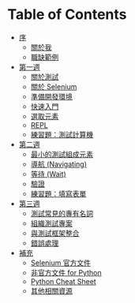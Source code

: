 # Table of Contents

- [序](README.md)
  - [關於我](https://docs.google.com/presentation/d/1ADinTuSL-FzdJCXh1wtYPzYPkB0oz7Ar2gUSbsNC79Y/edit?usp=sharing)
  - [職缺範例](career_example.md)
- [第一週]()
  - [關於測試](https://docs.google.com/presentation/d/1egb5fterPeKqgL3vDc-EFQFZrBk_2A8DkmkR5rUvQ7U/edit?usp=sharing)
  - [關於 Selenium](https://docs.google.com/presentation/d/1iwx2zT80WqPcM0Ocp85b16RTmh9rEVPK9ibY3lI7lO0/edit?usp=sharing)
  - [準備開發環境](install.md)
  - [快速入門](getting_started.md)
  - [選取元素](locating-elements.md)
  - [REPL](repl.md)
  - [練習題：測試計算機](practices/week1.md)
- [第二週]()
  - [最小的測試組成元素](https://docs.google.com/presentation/d/1AIACdZOigiMX4VmOcXEG_TIfAE6j80CUElF8ZiVHRk0/edit?usp=sharing)
  - [導航 (Navigating)](navigating.md)
  - [等待 (Wait)](waits.md)
  - [驗證](assert.md)
  - [練習題：填寫表單](practices/week2.md)
- [第三週]()
  - [測試常見的專有名詞]()
  - [組織測試專案]()
  - [與測試框架整合]()
  - [錯誤處理]()
- [補充]()
  - [Selenium 官方文件](https://www.selenium.dev/documentation/en/)
  - [非官方文件 for Python](https://selenium-python.readthedocs.io/)
  - [Python Cheat Sheet](cheat_sheet.md)
  - [其他相關資源](resource.md)

<!--
- [第三週]()
  - [與測試框架整合](unittest.md)
  - [練習題：測試登入頁](practices/week2.md)
- [第四週 WebDriver API (上)]()
  - [WebDriver API](webdriver-api.md)
  - [測試環境的種類]()
- [第五週 WebDriver API (下)]()
  - [WebDriver API](webdriver-api.md)
  - [更多的練習題]()
    - [測試上傳檔案]()
    - [basic Auth]()
- [第六週]()
  - [POM](pom.md)
  - [報表](report.md)
  - [通知]()
  - [組織測試專案](organization.md)
  - [常見應用情境]()
  - [常見錯誤]()
  - [雲端瀏覽器測試]()
  - [經驗談](experience-talks.md)
  - [軟體測試的路線圖](road-map.md)
  - [手動測試末日？](is-manual-testing-dying.md)
 -->
